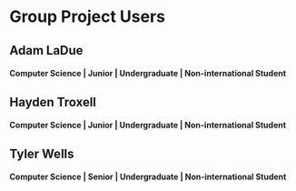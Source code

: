 # Group Project Users

## Adam LaDue
#### Computer Science | Junior | Undergraduate | Non-international Student

## Hayden Troxell
#### Computer Science | Junior | Undergraduate | Non-international Student

## Tyler Wells
#### Computer Science | Senior | Undergraduate | Non-international Student
